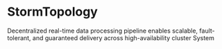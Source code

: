 # StormTopology
Decentralized real-time data processing pipeline enables scalable, fault-tolerant, and guaranteed delivery across high-availability cluster System
